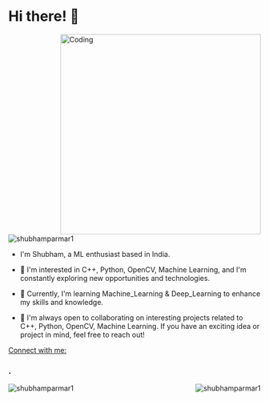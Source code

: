 # Hi there! 👋

<img align="right" alt="Coding" width="400" src="https://media4.giphy.com/media/qgQUggAC3Pfv687qPC/giphy.gif">

<p align="left"> <img src="https://komarev.com/ghpvc/?username=shubhamparmar1&label=Profile%20views&color=0e75b6&style=flat&style=flat" alt="shubhamparmar1" /> </p>

- I'm Shubham, a ML enthusiast based in India.

- 👀 I'm interested in C++, Python, OpenCV, Machine Learning, and I'm constantly exploring new opportunities and technologies.

- 🌱 Currently, I'm learning Machine_Learning & Deep_Learning to enhance my skills and knowledge.

- 💞️ I'm always open to collaborating on interesting projects related to C++, Python, OpenCV, Machine Learning. If you have an exciting idea or project in mind, feel free to reach out!

[Connect with me:](https://www.linkedin.com/in/shubham-parmar-9876a0220/)

<h3 align="left">.</h3>

<p><img align="left" src="https://github-readme-stats.vercel.app/api/top-langs?username=shubhamparmar1&show_icons=true&locale=en&layout=compact" alt="shubhamparmar1" /></p>

<p><img align="right" src="https://github-readme-streak-stats.herokuapp.com/?user=shubhamparmar1" alt="shubhamparmar1" /></p>
